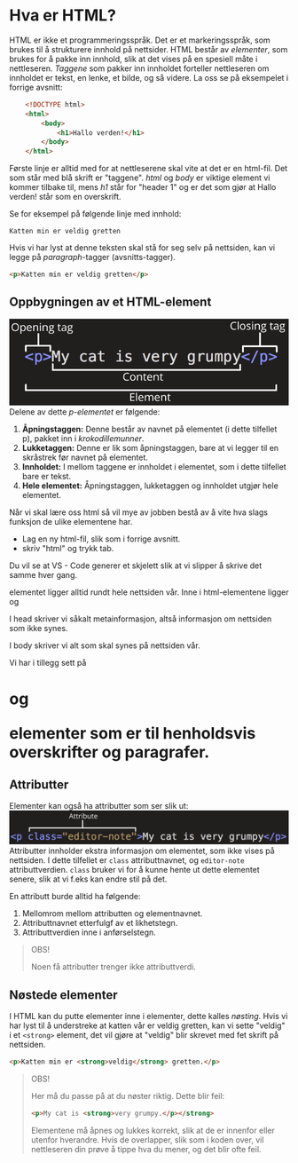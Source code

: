 # Hva er HTML?

HTML er ikke et programmeringsspråk.
Det er et markeringsspråk, som brukes til å strukturere innhold på nettsider.
HTML består av *elementer*, som brukes for å pakke inn innhold, slik at det vises på en spesiell måte i nettleseren.
*Taggene* som pakker inn innholdet forteller nettleseren om innholdet er tekst, en lenke, et bilde, og så videre.
La oss se på eksempelet i forrige avsnitt:
```HTML
    <!DOCTYPE html>
    <html>
        <body>
            <h1>Hallo verden!</h1>
        </body>
    </html>
```

Første linje er alltid med for at nettleserene skal vite at det er en html-fil. Det som står med blå skrift er "taggene". *html* og *body* er viktige element vi kommer tilbake til, mens *h1* står for "header 1" og er det som gjør at Hallo verden! står som en overskrift. 

Se for eksempel på følgende linje med innhold:

```
Katten min er veldig gretten
```
Hvis vi har lyst at denne teksten skal stå for seg selv på nettsiden, kan vi legge på *paragraph*-tagger (avsnitts-tagger).

```HTML
<p>Katten min er veldig gretten</p>
```

## Oppbygningen av et HTML-element

![Et HTML-element](tag.png)  
Delene av dette *p-elementet* er følgende:

1. **Åpningstaggen:** Denne består av navnet på elementet (i dette tilfellet p), pakket inn i *krokodillemunner*.
2. **Lukketaggen:** Denne er lik som åpningstaggen, bare at vi legger til en skråstrek før navnet på elementet.
3. **Innholdet:** I mellom taggene er innholdet i elementet, som i dette tilfellet bare er tekst.
4. **Hele elementet:** Åpningstaggen, lukketaggen og innholdet utgjør hele elementet.

Når vi skal lære oss html så vil mye av jobben bestå av å vite hva slags funksjon de ulike elementene har.

- Lag en ny html-fil, slik som i forrige avsnitt. 
- skriv "html" og trykk tab. 

Du vil se at VS - Code generer et skjelett slik at vi slipper å skrive det samme hver gang.

<Html> elementet ligger alltid rundt hele nettsiden vår.
Inne i html-elementene ligger <head> og <body>

I head skriver vi såkalt metainformasjon, altså informasjon om nettsiden som ikke synes.

I body skriver vi alt som skal synes på nettsiden vår.

Vi har i tillegg sett på <h1> og <p> elementer som er til henholdsvis overskrifter og paragrafer.


## Attributter

Elementer kan også ha attributter som ser slik ut:  
![HTML-element med attributt](attributt.png)  
Attributter innholder ekstra informasjon om elementet, som ikke vises på nettsiden.
I dette tilfellet er `class` attributtnavnet, og `editor-note` attributtverdien.
`class` bruker vi for å kunne hente ut dette elementet senere, slik at vi f.eks kan endre stil på det.  

En attributt burde alltid ha følgende:

1. Mellomrom mellom attributten og elementnavnet.
2. Attributtnavnet etterfulgf av et likhetstegn.
3. Attributtverdien inne i anførselstegn.

> OBS!
>
> Noen få attributter trenger ikke attributtverdi.

## Nøstede elementer

I HTML kan du putte elementer inne i elementer, dette kalles *nøsting*.
Hvis vi har lyst til å understreke at katten vår er veldig gretten, kan vi sette "veldig" i et `<strong>` element, det vil gjøre at "veldig" blir skrevet med fet skrift på nettsiden.

```HTML
<p>Katten min er <strong>veldig</strong> gretten.</p>
```

> OBS!
>
> Her må du passe på at du nøster riktig. Dette blir feil:
>
> ```HTML
> <p>My cat is <strong>very grumpy.</p></strong>
> ```
>
> Elementene må åpnes og lukkes korrekt, slik at de er innenfor eller utenfor hverandre.
> Hvis de overlapper, slik som i koden over, vil nettleseren din prøve å tippe hva du mener, og det blir ofte feil.

